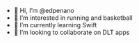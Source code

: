 - 👋 Hi, I’m @edpenano
- 👀 I’m interested in running and basketball
- 🌱 I’m currently learning Swift
- 💞️ I’m looking to collaborate on DLT apps

<!---
edpenano/edpenano is a ✨ special ✨ repository because its `README.md` (this file) appears on your GitHub profile.
You can click the Preview link to take a look at your changes.
--->
